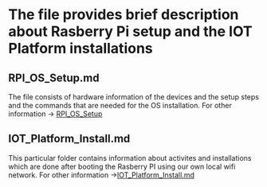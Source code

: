 
# The file provides brief description about Rasberry Pi setup and the IOT Platform installations

## RPI_OS_Setup.md

The file consists of hardware information of the devices and the setup steps and the commands that are needed for the OS 
installation. For other information -> [RPI_OS_Setup](https://github.com/jaswanth3233/Villanova_IoT_2022/blob/main/RPI_TUTORIAL/RPI_OS_Setup.md)



## IOT_Platform_Install.md

This particular folder contains information about activites and installations which are done after booting the Rasberry PI using our own local wifi network. For other information ->[IOT_Platform_Install.md](https://github.com/jaswanth3233/Villanova_IoT_2022/blob/main/RPI_TUTORIAL/IOT_Platform_Install.md)



